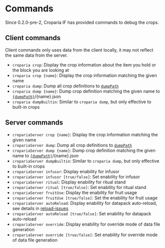 # Commands

Since 0.2.0-pre-2, Croparia IF has provided commands to debug the crops.

## Client commands

Client commands only uses data from the client locally, it may not reflect the same data from the server.

- `croparia crop`: Display the crop information about the item you hold or the block you are looking at
- `croparia crop {name}`: Display the crop information matching the given name
- `croparia dump`: Dump all crop definitions to [`dumpPath`](Configurations)
- `croparia dump {name}`: Dump crop definition matching the given name to [`{dumpPath}`](Configurations)/{name}.json
- `croparia dumpBuiltin`: Similar to `croparia dump`, but only effective to built-in crops

## Server commands

- `cropariaServer crop {name}`: Display the crop information matching the given name
- `cropariaServer dump`: Dump all crop definitions to [`dumpPath`](Configurations)
- `cropariaServer dump {name}`: Dump crop definition matching the given name to [`{dumpPath}`](Configurations)/{name}.json
- `cropariaServer dumpBuiltin`: Similar to `croparia dump`, but only effective to built-in crops
- `cropariaServer infusor`: Display enability for infusor
- `cropariaServer infusor [true/false]`: Set enability for infusor
- `cropariaServer ritual`: Display enability for ritual stand
- `cropariaServer ritual [true/false]`: Set enability for ritual stand
- `cropariaServer fruitUse`: Display the enability for fruit usage
- `cropariaServer fruitUse [true/false]`: Set the enability for fruit usage
- `cropariaServer autoReload`: Display enability for datapack auto-reload, see details in [reload-issues](../reload-issues)
- `cropariaServer autoReload [true/false]`: Set enability for datapack auto-reload
- `cropariaServer override`: Display enability for override mode of data file generation
- `cropariaServer override [true/false]`: Set enability for override mode of data file generation